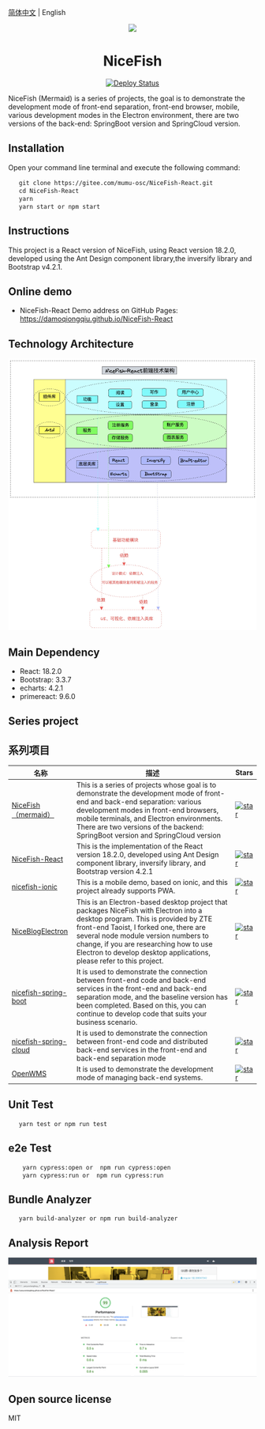 [简体中文](README.md) | English

<p align="center">
    <img width="150" src="./src/assets/images/nice-fish.png">
</p>

<h1 align="center">NiceFish</h1>

<p align="center">
    <a href="https://github.com/damoqiongqiu/NiceFish-React/actions">
      <img src="https://github.com/damoqiongqiu/NiceFish-React/workflows/Deploy/badge.svg" alt="Deploy Status">
    </a>
</p>

<div align="left">
NiceFish (Mermaid) is a series of projects, the goal is to demonstrate the development mode of front-end separation, front-end browser, mobile, various development modes in the Electron environment, there are two versions of the back-end: SpringBoot version and SpringCloud version.
</div>

## Installation

Open your command line terminal and execute the following command:

```
   git clone https://gitee.com/mumu-osc/NiceFish-React.git
   cd NiceFish-React
   yarn
   yarn start or npm start
```

## Instructions

This project is a React version of NiceFish, using React version 18.2.0, developed using the Ant Design component library,the inversify library and Bootstrap v4.2.1.

## Online demo

- NiceFish-React Demo address on GitHub Pages: https://damoqiongqiu.github.io/NiceFish-React

## Technology Architecture

![NiceFish-REACT](src/assets/images/nice-fish-react-arch.jpg)

## Main Dependency

- React: 18.2.0
- Bootstrap: 3.3.7
- echarts: 4.2.1
- primereact: 9.6.0

## Series project


## 系列项目

|  名称   | 描述  | Stars  |
|  ----  | ----  | ----  |
| [NiceFish（mermaid）](http://git.oschina.net/mumu-osc/NiceFish/)  | This is a series of projects whose goal is to demonstrate the development mode of front-end and back-end separation: various development modes in front-end browsers, mobile terminals, and Electron environments. There are two versions of the backend: SpringBoot version and SpringCloud version |  <a href='https://gitee.com/mumu-osc/NiceFish/stargazers'><img src='https://gitee.com/mumu-osc/NiceFish/badge/star.svg?theme=gvp' alt='star'></img></a>  |
| [NiceFish-React](https://gitee.com/mumu-osc/NiceFish-React)  | This is the implementation of the React version 18.2.0, developed using Ant Design component library, inversify library, and Bootstrap version 4.2.1  | <a href='https://gitee.com/mumu-osc/NiceFish-React/stargazers'><img src='https://gitee.com/mumu-osc/NiceFish-React/badge/star.svg?theme=dark' alt='star'></img></a> |
| [nicefish-ionic](http://git.oschina.net/mumu-osc/nicefish-ionic)  | This is a mobile demo, based on ionic, and this project already supports PWA.| <a href='https://gitee.com/mumu-osc/nicefish-ionic/stargazers'><img src='https://gitee.com/mumu-osc/nicefish-ionic/badge/star.svg?theme=dark' alt='star'></img></a> |
| [NiceBlogElectron](https://gitee.com/mumu-osc/NiceBlogElectron)  | This is an Electron-based desktop project that packages NiceFish with Electron into a desktop program. This is provided by ZTE front-end Taoist, I forked one, there are several node module version numbers to change, if you are researching how to use Electron to develop desktop applications, please refer to this project. | <a href='https://gitee.com/mumu-osc/NiceBlogElectron/stargazers'><img src='https://gitee.com/mumu-osc/NiceBlogElectron/badge/star.svg?theme=dark' alt='star'></img></a> |
| [nicefish-spring-boot](https://gitee.com/mumu-osc/nicefish-spring-boot)  | It is used to demonstrate the connection between front-end code and back-end services in the front-end and back-end separation mode, and the baseline version has been completed. Based on this, you can continue to develop code that suits your business scenario.| <a href='https://gitee.com/mumu-osc/nicefish-spring-boot/stargazers'><img src='https://gitee.com/mumu-osc/nicefish-spring-boot/badge/star.svg?theme=dark' alt='star'></img></a> |
| [nicefish-spring-cloud](https://gitee.com/mumu-osc/nicefish-spring-cloud)  | It is used to demonstrate the connection between front-end code and distributed back-end services in the front-end and back-end separation mode  | <a href='https://gitee.com/mumu-osc/nicefish-spring-cloud/stargazers'><img src='https://gitee.com/mumu-osc/nicefish-spring-cloud/badge/star.svg?theme=dark' alt='star'></img></a> |
| [OpenWMS](https://gitee.com/mumu-osc/OpenWMS-Frontend)  | It is used to demonstrate the development mode of managing back-end systems.| <a href='https://gitee.com/mumu-osc/OpenWMS-Frontend/stargazers'><img src='https://gitee.com/mumu-osc/OpenWMS-Frontend/badge/star.svg?theme=dark' alt='star'></img></a> |


## Unit Test

```
   yarn test or npm run test
```

## e2e Test

```
    yarn cypress:open or  npm run cypress:open
    yarn cypress:run or  npm run cypress:run
```

## Bundle Analyzer

```
   yarn build-analyzer or npm run build-analyzer
```

## Analysis Report

![NiceFish-REACT](src/assets/images/nice-fish-react-perf-report.png)


## Open source license

MIT
